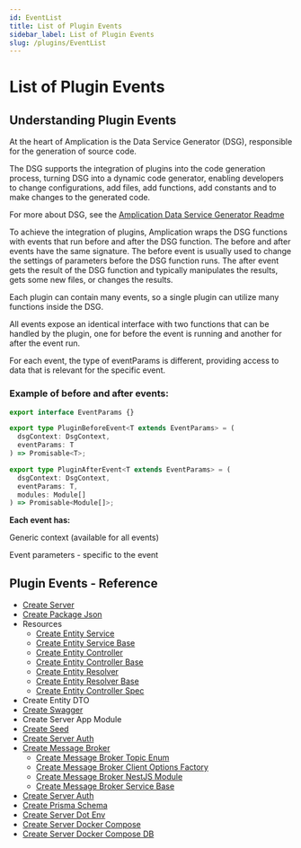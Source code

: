 ```yaml
---
id: EventList
title: List of Plugin Events
sidebar_label: List of Plugin Events
slug: /plugins/EventList
---
```



# List of Plugin Events

## Understanding Plugin Events
At the heart of Amplication is the Data Service Generator (DSG), responsible for the generation of source code.

The DSG supports the integration of plugins into the code generation process, turning DSG into a dynamic code generator, enabling developers to change configurations, add files, add functions, add constants and to make changes to the generated code.

For more about DSG, see the [Amplication Data Service Generator Readme](https://github.com/amplication/amplication/tree/master/packages/amplication-data-service-generator#readme)

To achieve the integration of plugins, Amplication wraps the DSG functions with events that run before and after the DSG function. The before and after events have the same signature. The before event is usually used to change the settings of parameters before the DSG function runs. The after event gets the result of the DSG function and typically manipulates the results, gets some new files, or changes the results.

Each plugin can contain many events, so a single plugin can utilize many functions inside the DSG.

All events expose an identical interface with two functions that can be handled by the plugin, one for before the event is running and another for after the event run.

For each event, the type of eventParams is different, providing access to data that is relevant for the specific event.

### Example of before and after events:


```ts
export interface EventParams {}

export type PluginBeforeEvent<T extends EventParams> = (
  dsgContext: DsgContext,
  eventParams: T
) => Promisable<T>;

export type PluginAfterEvent<T extends EventParams> = (
  dsgContext: DsgContext,
  eventParams: T,
  modules: Module[]
) => Promisable<Module[]>;
```

**Each event has:**

Generic context (available for all events)

Event parameters - specific to the event


## Plugin Events - Reference


- [Create Server](plugins\plugin-events\create-server.md)
- [Create Package Json](plugins\plugin-events\create-package-json.md)
- Resources 
  - [Create Entity Service](plugins\plugin-events\create-entity-service.md)
  - [Create Entity Service Base](plugins\plugin-events\create-entity-service-base.md)
  - [Create Entity Controller](plugins\plugin-events\create-entity-controller.md)
  - [Create Entity Controller Base](plugins\plugin-events\create-entity-controller-base.md)
  - [Create Entity Resolver](docs\plugins\plugin-events\create-entity-resolver.md)
  - [Create Entity Resolver Base](docs\plugins\plugin-events\create-entity-resolver.md)
  - [Create Entity Controller Spec](docs\plugins\plugin-events\create-entity-controller-spec.md)
- Create Entity DTO 
- [Create Swagger](docs\plugins\plugin-events\create-swagger.md)
- Create Server App Module
- [Create Seed](docs\plugins\plugin-events\create-seed.md)
- [Create Server Auth](docs\plugins\plugin-events\create-server-auth.md)
- [Create Message Broker](plugins\plugin-events\create-message-broker.md)
   - [Create Message Broker Topic Enum](plugins\plugin-events\create-message-broker-topics-enum.md)
   - [Create Message Broker Client Options Factory](plugins\plugin-events\create-message-broker-client-options-factory.md)
   - [Create Message Broker NestJS Module](plugins\plugin-events\create-message-broker-nestjs-module.md)
   - [Create Message Broker Service Base](plugins\plugin-events\create-message-broker-service-base.md)
- [Create Server Auth](docs\plugins\plugin-events\create-server-auth.md)
- [Create Prisma Schema](plugins\plugin-events\create-prisma-schema.md)
- [Create Server Dot Env](plugins\plugin-events\create-server-dot-env.md)
- [Create Server Docker Compose](plugins\plugin-events\create-server-docker-compose.md)
- [Create Server Docker Compose DB](docs\plugins\plugin-events\create-server-docker-compose-db.md)

                                                                        
